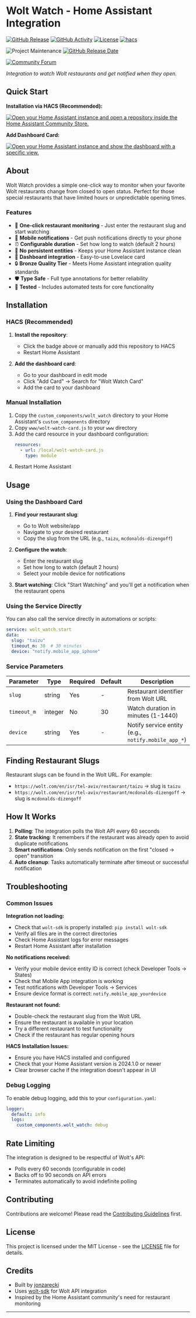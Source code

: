 # Wolt Watch - Home Assistant Integration

[![GitHub Release][releases-shield]][releases]
[![GitHub Activity][commits-shield]][commits]
[![License][license-shield]](LICENSE)
[![hacs][hacsbadge]][hacs]

![Project Maintenance][maintenance-shield]
[![GitHub Release Date][releases-date-shield]][releases]

[![Community Forum][forum-shield]][forum]

_Integration to watch Wolt restaurants and get notified when they open._

## Quick Start

**Installation via HACS (Recommended):**

[![Open your Home Assistant instance and open a repository inside the Home Assistant Community Store.](https://my.home-assistant.io/badges/hacs_repository.svg)](https://my.home-assistant.io/redirect/hacs_repository/?owner=jonzarecki&repository=ha-wolt-watch&category=integration)

**Add Dashboard Card:**

[![Open your Home Assistant instance and show the dashboard with a specific view.](https://my.home-assistant.io/badges/lovelace_dashboard.svg)](https://my.home-assistant.io/redirect/lovelace/default_view?show_add_card&card_type=custom:wolt-watch-card)

## About

Wolt Watch provides a simple one-click way to monitor when your favorite Wolt restaurants change from closed to open status. Perfect for those special restaurants that have limited hours or unpredictable opening times.

### Features

- 🍕 **One-click restaurant monitoring** - Just enter the restaurant slug and start watching
- 📱 **Mobile notifications** - Get push notifications directly to your phone
- ⏰ **Configurable duration** - Set how long to watch (default 2 hours)
- 🧹 **No persistent entities** - Keeps your Home Assistant instance clean
- 🎯 **Dashboard integration** - Easy-to-use Lovelace card
- 🔒 **Bronze Quality Tier** - Meets Home Assistant integration quality standards
- 🛡️ **Type Safe** - Full type annotations for better reliability
- 🧪 **Tested** - Includes automated tests for core functionality

## Installation

### HACS (Recommended)

1. **Install the repository**:
   - Click the badge above or manually add this repository to HACS
   - Restart Home Assistant

2. **Add the dashboard card**:
   - Go to your dashboard in edit mode
   - Click "Add Card" → Search for "Wolt Watch Card"
   - Add the card to your dashboard

### Manual Installation

1. Copy the `custom_components/wolt_watch` directory to your Home Assistant's `custom_components` directory
2. Copy `www/wolt-watch-card.js` to your `www` directory  
3. Add the card resource in your dashboard configuration:
   ```yaml
   resources:
     - url: /local/wolt-watch-card.js
       type: module
   ```
4. Restart Home Assistant

## Usage

### Using the Dashboard Card

1. **Find your restaurant slug**: 
   - Go to Wolt website/app
   - Navigate to your desired restaurant
   - Copy the slug from the URL (e.g., `taizu`, `mcdonalds-dizengoff`)

2. **Configure the watch**:
   - Enter the restaurant slug
   - Set how long to watch (default 2 hours)
   - Select your mobile device for notifications

3. **Start watching**: Click "Start Watching" and you'll get a notification when the restaurant opens

### Using the Service Directly

You can also call the service directly in automations or scripts:

```yaml
service: wolt_watch.start
data:
  slug: "taizu"
  timeout_m: 30  # 30 minutes
  device: "notify.mobile_app_iphone"
```

### Service Parameters

| Parameter | Type | Required | Default | Description |
|-----------|------|----------|---------|-------------|
| `slug` | string | Yes | - | Restaurant identifier from Wolt URL |
| `timeout_m` | integer | No | 30 | Watch duration in minutes (1-1440) |
| `device` | string | Yes | - | Notify service entity (e.g., `notify.mobile_app_*`) |

## Finding Restaurant Slugs

Restaurant slugs can be found in the Wolt URL. For example:
- `https://wolt.com/en/isr/tel-aviv/restaurant/taizu` → slug is `taizu`
- `https://wolt.com/en/isr/tel-aviv/restaurant/mcdonalds-dizengoff` → slug is `mcdonalds-dizengoff`

## How It Works

1. **Polling**: The integration polls the Wolt API every 60 seconds
2. **State tracking**: It remembers if the restaurant was already open to avoid duplicate notifications
3. **Smart notifications**: Only sends notification on the first "closed → open" transition
4. **Auto cleanup**: Tasks automatically terminate after timeout or successful notification

## Troubleshooting

### Common Issues

**Integration not loading:**
- Check that `wolt-sdk` is properly installed: `pip install wolt-sdk`
- Verify all files are in the correct directories
- Check Home Assistant logs for error messages
- Restart Home Assistant after installation

**No notifications received:**
- Verify your mobile device entity ID is correct (check Developer Tools → States)
- Check that Mobile App integration is working
- Test notifications with Developer Tools → Services
- Ensure device format is correct: `notify.mobile_app_yourdevice`

**Restaurant not found:**
- Double-check the restaurant slug from the Wolt URL
- Ensure the restaurant is available in your location
- Try a different restaurant to test functionality
- Check if the restaurant has regular opening hours

**HACS Installation Issues:**
- Ensure you have HACS installed and configured
- Check that your Home Assistant version is 2024.1.0 or newer
- Clear browser cache if the integration doesn't appear in UI

### Debug Logging

To enable debug logging, add this to your `configuration.yaml`:

```yaml
logger:
  default: info
  logs:
    custom_components.wolt_watch: debug
```

## Rate Limiting

The integration is designed to be respectful of Wolt's API:
- Polls every 60 seconds (configurable in code)
- Backs off to 90 seconds on API errors
- Terminates automatically to avoid indefinite polling

## Contributing

Contributions are welcome! Please read the [Contributing Guidelines](CONTRIBUTING.md) first.

## License

This project is licensed under the MIT License - see the [LICENSE](LICENSE) file for details.

## Credits

- Built by [jonzarecki](https://github.com/jonzarecki)
- Uses [wolt-sdk](https://pypi.org/project/wolt-sdk/) for Wolt API integration
- Inspired by the Home Assistant community's need for restaurant monitoring

---

[commits-shield]: https://img.shields.io/github/commit-activity/y/jonzarecki/ha-wolt-watch.svg?style=for-the-badge
[commits]: https://github.com/jonzarecki/ha-wolt-watch/commits/main
[hacs]: https://github.com/hacs/integration
[hacsbadge]: https://img.shields.io/badge/HACS-Custom-orange.svg?style=for-the-badge
[license-shield]: https://img.shields.io/github/license/jonzarecki/ha-wolt-watch.svg?style=for-the-badge
[maintenance-shield]: https://img.shields.io/badge/maintainer-%40jonzarecki-blue.svg?style=for-the-badge
[releases-shield]: https://img.shields.io/github/release/jonzarecki/ha-wolt-watch.svg?style=for-the-badge
[releases]: https://github.com/jonzarecki/ha-wolt-watch/releases
[releases-date-shield]: https://img.shields.io/github/release-date/jonzarecki/ha-wolt-watch.svg?style=for-the-badge
[forum-shield]: https://img.shields.io/badge/community-forum-brightgreen.svg?style=for-the-badge
[forum]: https://community.home-assistant.io/